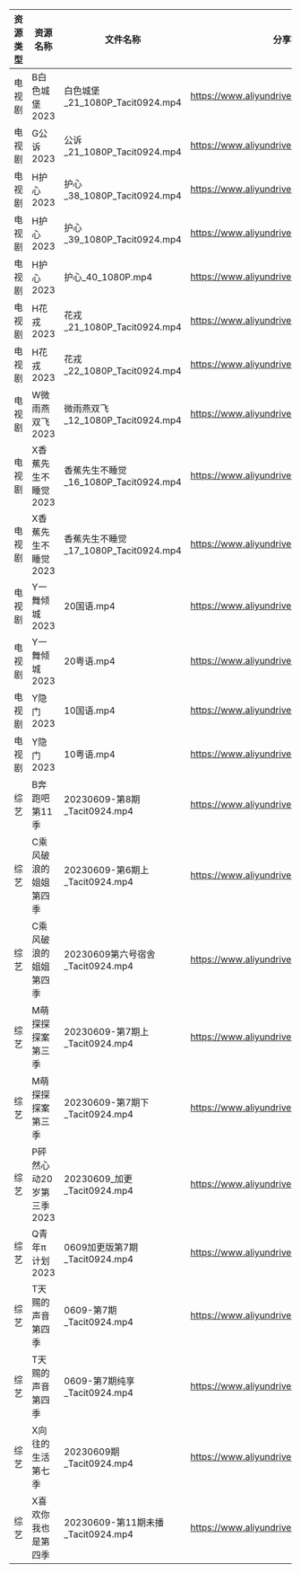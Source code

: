 | 资源类型 | 资源名称            | 文件名称                           | 分享链接                                      | 更新时间       |
| ---- | --------------- | ------------------------------ | ----------------------------------------- | ---------- |
| 电视剧  | B白色城堡2023       | 白色城堡_21_1080P_Tacit0924.mp4    | https://www.aliyundrive.com/s/RaWxk24QWV6 | 2023-06-10 |
| 电视剧  | G公诉2023         | 公诉_21_1080P_Tacit0924.mp4      | https://www.aliyundrive.com/s/SKq7GkiMEWX | 2023-06-10 |
| 电视剧  | H护心2023         | 护心_38_1080P_Tacit0924.mp4      | https://www.aliyundrive.com/s/9HkxgS4UCNB | 2023-06-10 |
| 电视剧  | H护心2023         | 护心_39_1080P_Tacit0924.mp4      | https://www.aliyundrive.com/s/9HkxgS4UCNB | 2023-06-10 |
| 电视剧  | H护心2023         | 护心_40_1080P.mp4                | https://www.aliyundrive.com/s/9HkxgS4UCNB | 2023-06-10 |
| 电视剧  | H花戎2023         | 花戎_21_1080P_Tacit0924.mp4      | https://www.aliyundrive.com/s/DsKqmGre9hn | 2023-06-10 |
| 电视剧  | H花戎2023         | 花戎_22_1080P_Tacit0924.mp4      | https://www.aliyundrive.com/s/DsKqmGre9hn | 2023-06-10 |
| 电视剧  | W微雨燕双飞2023      | 微雨燕双飞_12_1080P_Tacit0924.mp4   | https://www.aliyundrive.com/s/Uvq8Q8wJXgg | 2023-06-10 |
| 电视剧  | X香蕉先生不睡觉2023    | 香蕉先生不睡觉_16_1080P_Tacit0924.mp4 | https://www.aliyundrive.com/s/sDMpNaeEsz3 | 2023-06-10 |
| 电视剧  | X香蕉先生不睡觉2023    | 香蕉先生不睡觉_17_1080P_Tacit0924.mp4 | https://www.aliyundrive.com/s/sDMpNaeEsz3 | 2023-06-10 |
| 电视剧  | Y一舞倾城2023       | 20国语.mp4                       | https://www.aliyundrive.com/s/rJHcZFVa1Tf | 2023-06-10 |
| 电视剧  | Y一舞倾城2023       | 20粤语.mp4                       | https://www.aliyundrive.com/s/rJHcZFVa1Tf | 2023-06-10 |
| 电视剧  | Y隐门2023         | 10国语.mp4                       | https://www.aliyundrive.com/s/3hQ1KUe4HeE | 2023-06-10 |
| 电视剧  | Y隐门2023         | 10粤语.mp4                       | https://www.aliyundrive.com/s/3hQ1KUe4HeE | 2023-06-10 |
| 综艺   | B奔跑吧第11季        | 20230609-第8期_Tacit0924.mp4     | https://www.aliyundrive.com/s/T8hYCsGLYpy | 2023-06-10 |
| 综艺   | C乘风破浪的姐姐第四季     | 20230609-第6期上_Tacit0924.mp4    | https://www.aliyundrive.com/s/PtzrForHMqQ | 2023-06-10 |
| 综艺   | C乘风破浪的姐姐第四季     | 20230609第六号宿舍_Tacit0924.mp4    | https://www.aliyundrive.com/s/PtzrForHMqQ | 2023-06-10 |
| 综艺   | M萌探探探案第三季       | 20230609-第7期上_Tacit0924.mp4    | https://www.aliyundrive.com/s/S7KWk25DgnD | 2023-06-10 |
| 综艺   | M萌探探探案第三季       | 20230609-第7期下_Tacit0924.mp4    | https://www.aliyundrive.com/s/S7KWk25DgnD | 2023-06-10 |
| 综艺   | P砰然心动20岁第三季2023 | 20230609_加更_Tacit0924.mp4      | https://www.aliyundrive.com/s/vX9oHZyPy6Y | 2023-06-10 |
| 综艺   | Q青年π计划2023      | 0609加更版第7期_Tacit0924.mp4       | https://www.aliyundrive.com/s/PReFQ8C6eAn | 2023-06-10 |
| 综艺   | T天赐的声音第四季       | 0609-第7期_Tacit0924.mp4         | https://www.aliyundrive.com/s/gvD56pLsuyk | 2023-06-10 |
| 综艺   | T天赐的声音第四季       | 0609-第7期纯享_Tacit0924.mp4       | https://www.aliyundrive.com/s/gvD56pLsuyk | 2023-06-10 |
| 综艺   | X向往的生活第七季       | 20230609期_Tacit0924.mp4        | https://www.aliyundrive.com/s/82ytPLytcAd | 2023-06-10 |
| 综艺   | X喜欢你我也是第四季      | 20230609-第11期未播_Tacit0924.mp4  | https://www.aliyundrive.com/s/rA7sxekEMmS | 2023-06-10 |
